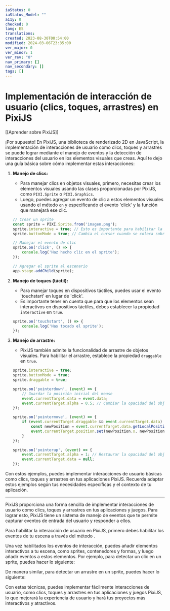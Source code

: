 ```yaml
---
iaStatus: 0
iaStatus_Model: ""
a11y: 0
checked: 0
lang: ES
translations: 
created: 2023-08-30T00:54:00
modified: 2024-03-06T23:35:00
ver_major: 0
ver_minor: 1
ver_rev: "0"
nav_primary: []
nav_secondary: []
tags: []
---
```

# Implementación de interacción de usuario (clics, toques, arrastres) en PixiJS

[[Aprender sobre PixiJS]]


¡Por supuesto! En PixiJS, una biblioteca de renderizado 2D en JavaScript, la implementación de interacciones de usuario como clics, toques y arrastres se puede lograr mediante el manejo de eventos y la detección de interacciones del usuario en los elementos visuales que creas. Aquí te dejo una guía básica sobre cómo implementar estas interacciones:

1. **Manejo de clics:**
   - Para manejar clics en objetos visuales, primero, necesitas crear los elementos visuales usando las clases proporcionadas por PixiJS, como `PIXI.Sprite` o `PIXI.Graphics`.
   - Luego, puedes agregar un evento de clic a estos elementos visuales usando el método `on` y especificando el evento 'click' y la función que manejará ese clic.

   ```javascript
   // Crear un sprite
   const sprite = PIXI.Sprite.from('imagen.png');
   sprite.interactive = true; // Esto es importante para habilitar la interactividad
   sprite.buttonMode = true; // Cambia el cursor cuando se coloca sobre el sprite

   // Manejar el evento de clic
   sprite.on('click', () => {
       console.log('Haz hecho clic en el sprite');
   });

   // Agregar el sprite al escenario
   app.stage.addChild(sprite);
   ```

2. **Manejo de toques (táctil):**
   - Para manejar toques en dispositivos táctiles, puedes usar el evento 'touchstart' en lugar de 'click'.
   - Es importante tener en cuenta que para que los elementos sean interactivos en dispositivos táctiles, debes establecer la propiedad `interactive` en `true`.

   ```javascript
   sprite.on('touchstart', () => {
       console.log('Has tocado el sprite');
   });
   ```

3. **Manejo de arrastre:**
   - PixiJS también admite la funcionalidad de arrastre de objetos visuales. Para habilitar el arrastre, establece la propiedad `draggable` en `true`.

   ```javascript
   sprite.interactive = true;
   sprite.buttonMode = true;
   sprite.draggable = true;

   sprite.on('pointerdown', (event) => {
       // Guardar la posición inicial del mouse
       event.currentTarget.data = event.data;
       event.currentTarget.alpha = 0.5; // Cambiar la opacidad del objeto al inicio del arrastre
   });

   sprite.on('pointermove', (event) => {
       if (event.currentTarget.draggable && event.currentTarget.data) {
           const newPosition = event.currentTarget.data.getLocalPosition(event.currentTarget.parent);
           event.currentTarget.position.set(newPosition.x, newPosition.y);
       }
   });

   sprite.on('pointerup', (event) => {
       event.currentTarget.alpha = 1; // Restaurar la opacidad del objeto al final del arrastre
       event.currentTarget.data = null;
   });
   ```

Con estos ejemplos, puedes implementar interacciones de usuario básicas como clics, toques y arrastres en tus aplicaciones PixiJS. Recuerda adaptar estos ejemplos según tus necesidades específicas y el contexto de tu aplicación.

---

PixiJS proporciona una forma sencilla de implementar interacciones de usuario como clics, toques y arrastres en tus aplicaciones y juegos. Para lograr esto, PixiJS tiene un sistema de manejo de eventos que te permite capturar eventos de entrada del usuario y responder a ellos.

Para habilitar la interacción de usuario en PixiJS, primero debes habilitar los eventos de tu escena a través del método .



Una vez habilitados los eventos de interacción, puedes añadir elementos interactivos a tu escena, como sprites, contenedores y formas, y luego añadir eventos a estos elementos. Por ejemplo, para detectar un clic en un sprite, puedes hacer lo siguiente:



De manera similar, para detectar un arrastre en un sprite, puedes hacer lo siguiente:



Con estas técnicas, puedes implementar fácilmente interacciones de usuario, como clics, toques y arrastres en tus aplicaciones y juegos PixiJS, lo que mejorará la experiencia de usuario y hará tus proyectos más interactivos y atractivos.
